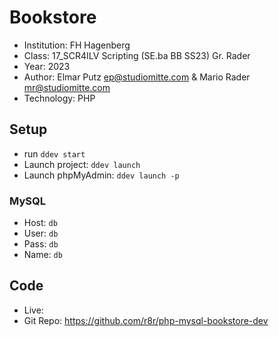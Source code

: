 # Bookstore 

* Institution: FH Hagenberg
* Class: 17_SCR4ILV Scripting (SE.ba BB SS23) Gr. Rader
* Year: 2023
* Author: Elmar Putz <ep@studiomitte.com> & Mario Rader <mr@studiomitte.com>
* Technology: PHP

## Setup

* run `ddev start`
* Launch project: `ddev launch`
* Launch phpMyAdmin: `ddev launch -p`

### MySQL

* Host: ```db```
* User: ```db```
* Pass: ```db```
* Name: ```db```

## Code
* Live: 
* Git Repo: <https://github.com/r8r/php-mysql-bookstore-dev>

